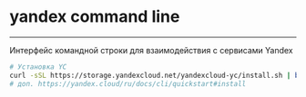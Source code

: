 # yandex command line
---
Интерфейс командной строки для взаимодействия с сервисами Yandex

```bash
# Установка YC
curl -sSL https://storage.yandexcloud.net/yandexcloud-yc/install.sh | bash
# доп. https://yandex.cloud/ru/docs/cli/quickstart#install
```

